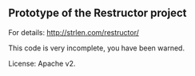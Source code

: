 ## Prototype of the Restructor project

For details: http://strlen.com/restructor/

This code is very incomplete, you have been warned.

License: Apache v2.
